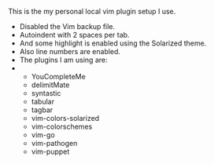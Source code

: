 This is the my personal local vim plugin setup I use. 

- Disabled the Vim backup file.
- Autoindent with 2 spaces per tab.
- And some highlight is enabled using the Solarized theme.
- Also line numbers are enabled.
- The plugins I am using are:
- - YouCompleteMe
  - delimitMate
  - syntastic
  - tabular
  - tagbar
  - vim-colors-solarized
  - vim-colorschemes
  - vim-go
  - vim-pathogen
  - vim-puppet
